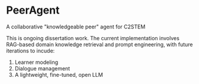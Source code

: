 # PeerAgent
A collaborative "knowledgeable peer" agent for C2STEM

This is ongoing dissertation work. The current implementation involves RAG-based domain knowledge retrieval and prompt engineering, with future iterations to incude:<br>
1. Learner modeling
2. Dialogue management
3. A lightweight, fine-tuned, open LLM
